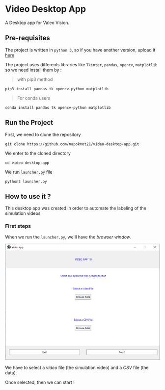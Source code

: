 # Video Desktop App

A Desktop app for Valeo Vision.

## Pre-requisites

The project is written in ```python 3```, so if you have another version, upload it [here](https://www.python.org/downloads/)

The project uses differents libraries like ```Tkinter```,  ```pandas```, ```opencv```, ```matplotlib``` so we need install them by :
> with pip3 method
```
pip3 install pandas tk opencv-python matplotlib
```
> For conda users
```
conda install pandas tk opencv-python matplotlib
```

## Run the Project

First, we need to clone the repository
```
git clone https://github.com/napoknot21/video-desktop-app.git
```
We enter to the cloned directory
```
cd video-desktop-app
```
We run ```launcher.py``` file 
```
python3 launcher.py
```

## How to use it ?
This desktop app was created in order to automate the labeling of the simulation videos

### First steps 
When we run the ```launcher.py```, we'll have the *browser window*.

![browser-window](ui/.images/video-welcome.PNG)

We have to select a *video* file (the simulation video) and a *CSV* file (the data).

Once selected, then we can start !
